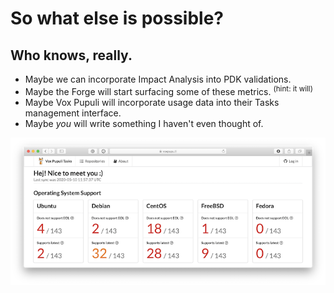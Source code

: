 <!SLIDE >
# So what else is possible?
## Who knows, really.

* Maybe we can incorporate Impact Analysis into PDK validations.
* Maybe the Forge will start surfacing some of these metrics. <sup>(hint: it will)</sup>
* Maybe Vox Pupuli will incorporate usage data into their Tasks management interface.
* Maybe *you* will write something I haven't even thought of.

![Vox Pupuli Tasks interface](/_images/vp_tasks.png)
